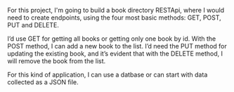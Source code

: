 For this project, I'm going to build a book directory RESTApi, where I would need to create endpoints, using the four most basic methods: GET, POST, PUT and DELETE.

I’d use GET for getting all books or getting only one book by id. With the POST method, I can add a new book to the list. I’d need the PUT method for updating the existing book, and it’s evident that with the DELETE method, I will remove the book from the list. 

For this kind of application, I can use a datbase or can start with data collected as a JSON file.
